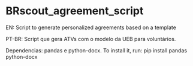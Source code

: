 # BRscout_agreement_script
EN: Script to generate personalized agreements based on a template

PT-BR: Script que gera ATVs com o modelo da UEB para voluntários.

Dependencias: pandas e python-docx.
To install it, run:
pip install pandas python-docx
